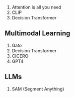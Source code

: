 1. Attention is all you need 
2. CLIP
3. Decision Transformer



## Multimodal Learning 
1. Gato
2. Decision Transformer 
3. CICERO
4. GPT4

## LLMs
1. SAM (Segment Anything)


